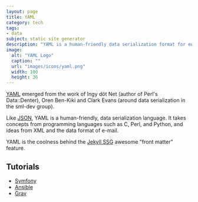 ```yaml
---
layout: page
title: YAML
category: tech
tags:
- data
subject: static site generator
description: "YAML is a human-friendly data serialization format for encoding data in plain text."
image:
  alt: "YAML Logo"
  caption: ""
  url: "images/icons/yaml.png"
  width: 100
  height: 36
---
```


[YAML](http://www.yaml.org/start.html)
emerged from the work of
Ingy döt Net (author of Perl's Data::Denter),
Oren Ben-Kiki and Clark Evans (around data serialization in the sml-dev group).

Like [JSON](http://www.json.org/),
YAML is a human-friendly, data serialization language.
It takes concepts from programming languages such as
C, Perl, and Python, and ideas from XML
and the data format of e-mail.

YAML is the coolness behind the [Jekyll SSG]({{site.baseurl}}tech/static-site-generators.html)
awesome "front matter" feature.

Tutorials
---------

* [Symfony](https://symfony.com/doc/current/components/yaml/yaml_format.html)
* [Ansible](https://docs.ansible.com/ansible/YAMLSyntax.html)
* [Grav](https://learn.getgrav.org/advanced/yaml)
